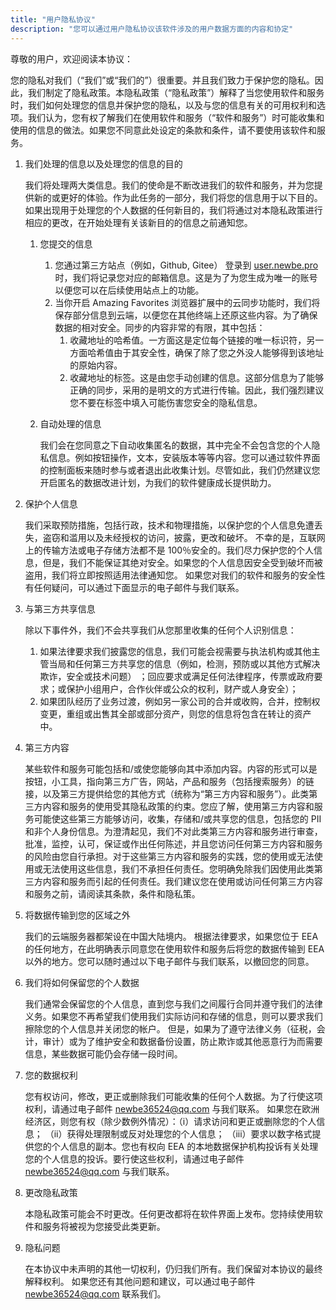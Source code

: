 ```yaml
---
title: "用户隐私协议"
description: "您可以通过用户隐私协议该软件涉及的用户数据方面的内容和协定"
---
```


尊敬的用户，欢迎阅读本协议：

您的隐私对我们（“我们”或“我们的”）很重要。并且我们致力于保护您的隐私。因此，我们制定了隐私政策。本隐私政策（“隐私政策”）解释了当您使用软件和服务时，我们如何处理您的信息并保护您的隐私，以及与您的信息有关的可用权利和选项。我们认为，您有权了解我们在使用软件和服务（“软件和服务”）时可能收集和使用的信息的做法。如果您不同意此处设定的条款和条件，请不要使用该软件和服务。

1. 我们处理的信息以及处理您的信息的目的

   我们将处理两大类信息。我们的使命是不断改进我们的软件和服务，并为您提供新的或更好的体验。作为此任务的一部分，我们将您的信息用于以下目的。如果出现用于处理您的个人数据的任何新目的，我们将通过对本隐私政策进行相应的更改，在开始处理有关该新目的的信息之前通知您。

   1. 您提交的信息

      1. 您通过第三方站点（例如，Github, Gitee） 登录到 [user.newbe.pro](https://user.newbe.pro/) 时，我们将记录您对应的邮箱信息。这是为了为您生成为唯一的账号以便您可以在后续使用站点上的功能。
      2. 当你开启 Amazing Favorites 浏览器扩展中的云同步功能时，我们将保存部分信息到云端，以便您在其他终端上还原这些内容。为了确保数据的相对安全。同步的内容非常的有限，其中包括：
         1. 收藏地址的哈希值。一方面这是定位每个链接的唯一标识符，另一方面哈希值由于其安全性，确保了除了您之外没人能够得到该地址的原始内容。
         2. 收藏地址的标签。这是由您手动创建的信息。这部分信息为了能够正确的同步，采用的是明文的方式进行传输。因此，我们强烈建议您不要在标签中填入可能伤害您安全的隐私信息。

   2. 自动处理的信息

      我们会在您同意之下自动收集匿名的数据，其中完全不会包含您的个人隐私信息。例如按钮操作，文本，安装版本等等内容。您可以通过软件界面的控制面板来随时参与或者退出此收集计划。尽管如此，我们仍然建议您开启匿名的数据改进计划，为我们的软件健康成长提供助力。

2. 保护个人信息

   我们采取预防措施，包括行政，技术和物理措施，以保护您的个人信息免遭丢失，盗窃和滥用以及未经授权的访问，披露，更改和破坏。
   不幸的是，互联网上的传输方法或电子存储方法都不是 100％安全的。我们尽力保护您的个人信息，但是，我们不能保证其绝对安全。如果您的个人信息因安全受到破坏而被盗用，我们将立即按照适用法律通知您。
   如果您对我们的软件和服务的安全性有任何疑问，可以通过下面显示的电子邮件与我们联系。

3. 与第三方共享信息

   除以下事件外，我们不会共享我们从您那里收集的任何个人识别信息：

   1. 如果法律要求我们披露您的信息，我们可能会视需要与执法机构或其他主管当局和任何第三方共享您的信息（例如，检测，预防或以其他方式解决欺诈，安全或技术问题） ；回应要求或满足任何法律程序，传票或政府要求；或保护小组用户，合作伙伴或公众的权利，财产或人身安全）；
   2. 如果团队经历了业务过渡，例如另一家公司的合并或收购，合并，控制权变更，重组或出售其全部或部分资产，则您的信息将包含在转让的资产中。

4. 第三方内容

   某些软件和服务可能包括和/或使您能够向其中添加内容。内容的形式可以是按钮，小工具，指向第三方广告，网站，产品和服务（包括搜索服务）的链接，以及第三方提供给您的其他方式（统称为“第三方内容和服务”）。此类第三方内容和服务的使用受其隐私政策的约束。您应了解，使用第三方内容和服务可能使这些第三方能够访问，收集，存储和/或共享您的信息，包括您的 PII 和非个人身份信息。为澄清起见，我们不对此类第三方内容和服务进行审查，批准，监控，认可，保证或作出任何陈述，并且您访问任何第三方内容和服务的风险由您自行承担。对于这些第三方内容和服务的实践，您的使用或无法使用或无法使用这些信息，我们不承担任何责任。您明确免除我们因使用此类第三方内容和服务而引起的任何责任。我们建议您在使用或访问任何第三方内容和服务之前，请阅读其条款，条件和隐私策。

5. 将数据传输到您的区域之外

   我们的云端服务器都架设在中国大陆境内。
   根据法律要求，如果您位于 EEA 的任何地方，在此明确表示同意您在使用软件和服务后将您的数据传输到 EEA 以外的地方。您可以随时通过以下电子邮件与我们联系，以撤回您的同意。

6. 我们将如何保留您的个人数据

   我们通常会保留您的个人信息，直到您与我们之间履行合同并遵守我们的法律义务。如果您不再希望我们使用我们实际访问和存储的信息，则可以要求我们擦除您的个人信息并关闭您的帐户。
   但是，如果为了遵守法律义务（征税，会计，审计）或为了维护安全和数据备份设置，防止欺诈或其他恶意行为而需要信息，某些数据可能仍会存储一段时间。

7. 您的数据权利

   您有权访问，修改，更正或删除我们可能收集的任何个人数据。为了行使这项权利，请通过电子邮件 newbe36524@qq.com 与我们联系。
   如果您在欧洲经济区，则您有权（除少数例外情况）：（i）请求访问和更正或删除您的个人信息； （ii）获得处理限制或反对处理您的个人信息； （iii）要求以数字格式提供您的个人信息的副本。您也有权向 EEA 的本地数据保护机构投诉有关处理您的个人信息的投诉。要行使这些权利，请通过电子邮件 newbe36524@qq.com 与我们联系。

8. 更改隐私政策

   本隐私政策可能会不时更改。任何更改都将在软件界面上发布。您持续使用软件和服务将被视为您接受此类更新。

9. 隐私问题

   在本协议中未声明的其他一切权利，仍归我们所有。我们保留对本协议的最终解释权利。
   如果您还有其他问题和建议，可以通过电子邮件 newbe36524@qq.com 联系我们。
